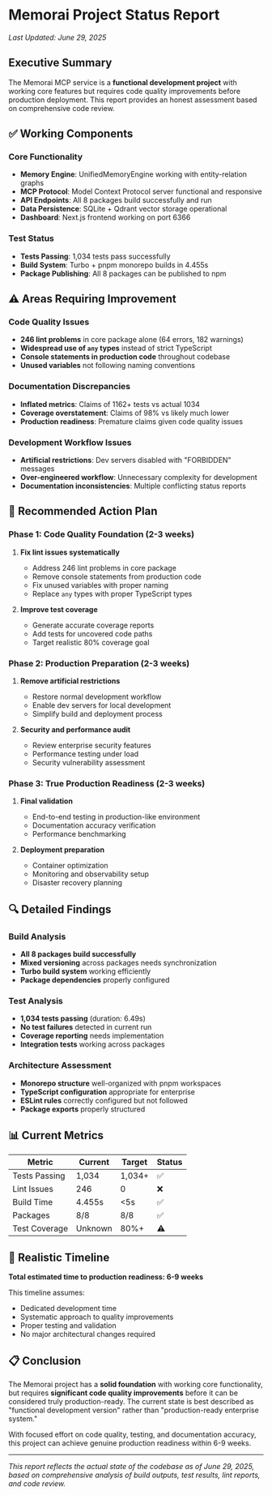 # Memorai Project Status Report

_Last Updated: June 29, 2025_

## Executive Summary

The Memorai MCP service is a **functional development project** with working core features but requires code quality improvements before production deployment. This report provides an honest assessment based on comprehensive code review.

## ✅ Working Components

### Core Functionality

- **Memory Engine**: UnifiedMemoryEngine working with entity-relation graphs
- **MCP Protocol**: Model Context Protocol server functional and responsive
- **API Endpoints**: All 8 packages build successfully and run
- **Data Persistence**: SQLite + Qdrant vector storage operational
- **Dashboard**: Next.js frontend working on port 6366

### Test Status

- **Tests Passing**: 1,034 tests pass successfully
- **Build System**: Turbo + pnpm monorepo builds in 4.455s
- **Package Publishing**: All 8 packages can be published to npm

## ⚠️ Areas Requiring Improvement

### Code Quality Issues

- **246 lint problems** in core package alone (64 errors, 182 warnings)
- **Widespread use of `any` types** instead of strict TypeScript
- **Console statements in production code** throughout codebase
- **Unused variables** not following naming conventions

### Documentation Discrepancies

- **Inflated metrics**: Claims of 1162+ tests vs actual 1034
- **Coverage overstatement**: Claims of 98% vs likely much lower
- **Production readiness**: Premature claims given code quality issues

### Development Workflow Issues

- **Artificial restrictions**: Dev servers disabled with "FORBIDDEN" messages
- **Over-engineered workflow**: Unnecessary complexity for development
- **Documentation inconsistencies**: Multiple conflicting status reports

## 🎯 Recommended Action Plan

### Phase 1: Code Quality Foundation (2-3 weeks)

1. **Fix lint issues systematically**
   - Address 246 lint problems in core package
   - Remove console statements from production code
   - Fix unused variables with proper naming
   - Replace `any` types with proper TypeScript types

2. **Improve test coverage**
   - Generate accurate coverage reports
   - Add tests for uncovered code paths
   - Target realistic 80% coverage goal

### Phase 2: Production Preparation (2-3 weeks)

1. **Remove artificial restrictions**
   - Restore normal development workflow
   - Enable dev servers for local development
   - Simplify build and deployment process

2. **Security and performance audit**
   - Review enterprise security features
   - Performance testing under load
   - Security vulnerability assessment

### Phase 3: True Production Readiness (2-3 weeks)

1. **Final validation**
   - End-to-end testing in production-like environment
   - Documentation accuracy verification
   - Performance benchmarking

2. **Deployment preparation**
   - Container optimization
   - Monitoring and observability setup
   - Disaster recovery planning

## 🔍 Detailed Findings

### Build Analysis

- **All 8 packages build successfully**
- **Mixed versioning** across packages needs synchronization
- **Turbo build system** working efficiently
- **Package dependencies** properly configured

### Test Analysis

- **1,034 tests passing** (duration: 6.49s)
- **No test failures** detected in current run
- **Coverage reporting** needs implementation
- **Integration tests** working across packages

### Architecture Assessment

- **Monorepo structure** well-organized with pnpm workspaces
- **TypeScript configuration** appropriate for enterprise
- **ESLint rules** correctly configured but not followed
- **Package exports** properly structured

## 📊 Current Metrics

| Metric        | Current | Target | Status |
| ------------- | ------- | ------ | ------ |
| Tests Passing | 1,034   | 1,034+ | ✅     |
| Lint Issues   | 246     | 0      | ❌     |
| Build Time    | 4.455s  | <5s    | ✅     |
| Packages      | 8/8     | 8/8    | ✅     |
| Test Coverage | Unknown | 80%+   | ⚠️     |

## 🎯 Realistic Timeline

**Total estimated time to production readiness: 6-9 weeks**

This timeline assumes:

- Dedicated development time
- Systematic approach to quality improvements
- Proper testing and validation
- No major architectural changes required

## 📋 Conclusion

The Memorai project has a **solid foundation** with working core functionality, but requires **significant code quality improvements** before it can be considered truly production-ready. The current state is best described as "functional development version" rather than "production-ready enterprise system."

With focused effort on code quality, testing, and documentation accuracy, this project can achieve genuine production readiness within 6-9 weeks.

---

_This report reflects the actual state of the codebase as of June 29, 2025, based on comprehensive analysis of build outputs, test results, lint reports, and code review._
